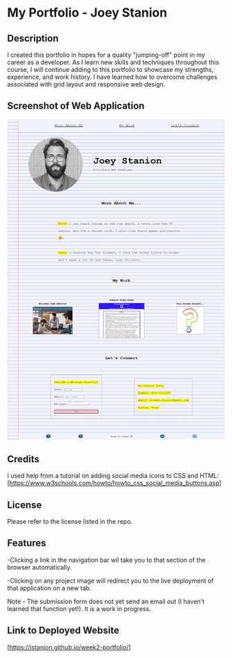 # My Portfolio - Joey Stanion

## Description

I created this portfolio in hopes for a quality "jumping-off" point in my career as a developer. As I learn new skills and techniques throughout this course, I will continue adding to this portfolio to showcase my strengths, experience, and work history. I have learned how to overcome challenges associated with grid layout and responsive web design.

## Screenshot of Web Application

![Screenshot of web browser showing a profile image, name and job title, a bigraphy and projects section, contact info, and icons linking social media accounts.](assets/images/portfolio%20screenshot.png)

## Credits

I used help from a tutorial on adding social media icons to CSS and HTML:
[https://www.w3schools.com/howto/howto_css_social_media_buttons.asp]

## License

Please refer to the license listed in the repo.

## Features

-Clicking a link in the navigation bar wil take you to that section of the browser automatically.

-Clicking on any project image will redirect you to the live deployment of that application on a new tab.

Note - The submission form does not yet send an email out (I haven't learned that function yet!). It is a work in progress.

## Link to Deployed Website

[https://jstanion.github.io/week2-portfolio/]